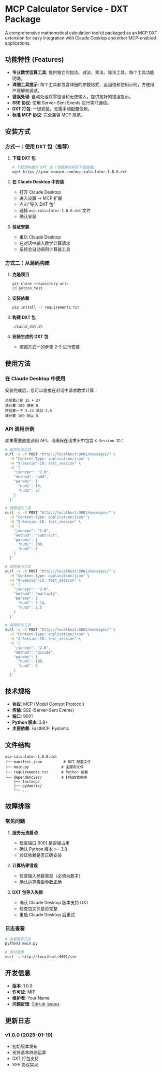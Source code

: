 # MCP Calculator Service - DXT Package

A comprehensive mathematical calculation toolkit packaged as an MCP DXT extension for easy integration with Claude Desktop and other MCP-enabled applications.

## 功能特性 (Features)

- **专业数学运算工具**: 提供独立的加法、减法、乘法、除法工具，每个工具功能明确。
- **详细工具提示**: 每个工具都包含详细的参数格式、返回值和使用示例，方便用户理解和调试。
- **错误处理**: 自动处理除零错误和无效输入，提供友好的错误提示。
- **SSE 协议**: 使用 Server-Sent Events 进行实时通信。
- **DXT 打包**: 一键安装，无需手动配置依赖。
- **标准 MCP 协议**: 完全兼容 MCP 规范。

## 安装方式

### 方式一：使用 DXT 包（推荐）

1. **下载 DXT 包**
   ```bash
   # 下载预构建的 DXT 包 (请替换为实际下载链接)
   wget https://your-domain.com/mcp-calculator-1.0.0.dxt
   ```

2. **在 Claude Desktop 中安装**
   - 打开 Claude Desktop
   - 进入设置 → MCP 扩展
   - 点击"导入 DXT 包"
   - 选择 `mcp-calculator-1.0.0.dxt` 文件
   - 确认安装

3. **验证安装**
   - 重启 Claude Desktop
   - 在对话中输入数学计算请求
   - 系统会自动调用计算器工具

### 方式二：从源码构建

1. **克隆项目**
   ```bash
   git clone <repository-url>
   cd python_test
   ```

2. **安装依赖**
   ```bash
   pip install -r requirements.txt
   ```

3. **构建 DXT 包**
   ```bash
   ./build_dxt.sh
   ```

4. **安装生成的 DXT 包**
   - 按照方式一的步骤 2-3 进行安装

## 使用方法

### 在 Claude Desktop 中使用

安装完成后，您可以直接在对话中请求数学计算：

```
请帮我计算 15 + 27
请计算 100 减去 8
帮我算一下 3.14 乘以 2.5
请计算 100 除以 8
```

### API 调用示例

如果需要直接调用 API，请确保在请求头中包含 `X-Session-ID`：

```bash
# 调用加法工具
curl -s -X POST "http://localhost:9001/messages/" \
  -H "Content-Type: application/json" \
  -H "X-Session-ID: test_session" \
  -d '{
    "jsonrpc": "2.0",
    "method": "add",
    "params": {
      "num1": 15,
      "num2": 27
    }
  }'

# 调用减法工具
curl -s -X POST "http://localhost:9001/messages/" \
  -H "Content-Type: application/json" \
  -H "X-Session-ID: test_session" \
  -d '{
    "jsonrpc": "2.0",
    "method": "subtract",
    "params": {
      "num1": 100,
      "num2": 8
    }
  }'

# 调用乘法工具
curl -s -X POST "http://localhost:9001/messages/" \
  -H "Content-Type: application/json" \
  -H "X-Session-ID: test_session" \
  -d '{
    "jsonrpc": "2.0",
    "method": "multiply",
    "params": {
      "num1": 3.14,
      "num2": 2.5
    }
  }'

# 调用除法工具
curl -s -X POST "http://localhost:9001/messages/" \
  -H "Content-Type: application/json" \
  -H "X-Session-ID: test_session" \
  -d '{
    "jsonrpc": "2.0",
    "method": "divide",
    "params": {
      "num1": 100,
      "num2": 8
    }
  }'
```

## 技术规格

- **协议**: MCP (Model Context Protocol)
- **传输**: SSE (Server-Sent Events)
- **端口**: 9001
- **Python 版本**: 3.8+
- **主要依赖**: FastMCP, Pydantic

## 文件结构

```
mcp-calculator-1.0.0.dxt
├── manifest.json          # DXT 配置文件
├── main.py               # 主服务文件
├── requirements.txt      # Python 依赖
└── dependencies/         # 打包的依赖库
    ├── fastmcp/
    ├── pydantic/
    └── ...
```

## 故障排除

### 常见问题

1. **服务无法启动**
   - 检查端口 9001 是否被占用
   - 确认 Python 版本 >= 3.8
   - 验证依赖是否正确安装

2. **计算结果错误**
   - 检查输入参数类型（必须为数字）
   - 确认运算类型参数正确

3. **DXT 包导入失败**
   - 确认 Claude Desktop 版本支持 DXT
   - 检查包文件是否完整
   - 重启 Claude Desktop 后重试

### 日志查看

```bash
# 查看服务日志
python3 main.py

# 测试连接
curl -i http://localhost:9001/sse
```

## 开发信息

- **版本**: 1.0.0
- **许可证**: MIT
- **维护者**: Your Name
- **问题反馈**: [GitHub Issues](https://github.com/your-repo/issues)

## 更新日志

### v1.0.0 (2025-01-19)
- 初始版本发布
- 支持基本四则运算
- DXT 打包支持
- SSE 协议实现